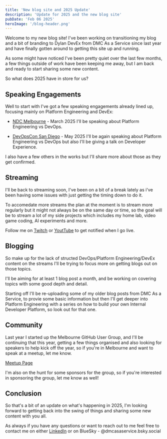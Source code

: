 ```yaml
---
title: 'New blog site and 2025 Update'
description: 'Update for 2025 and the new blog site'
pubDate: 'Feb 06 2025'
heroImage: '/blog-header.png'
---
```


Welcome to my new blog site! I've been working on transitioning my blog and a bit of branding to Dylan DevEx from DMC As a Service since last year and have finally gotten around to getting this site up and running.

As some might have noticed I've been pretty quiet over the last few months, a few things outside of work have been keeping me away, but I am back and ready to start sharing some new content.

So what does 2025 have in store for us?

## Speaking Engagements

Well to start with I've got a few speaking engagements already lined up, focusing mainly on Platform Engineering and DevEx:

- [NDC Melbourne](https://ndcmelbourne.com/) - March 2025
    I'll be speaking about Platform Engineering vs DevOps.

- [DevOpsCon San Diego](https://devopscon.io/san-diego/) - May 2025
    I'll be again speaking about Platform Engineering vs DevOps but also I'll be giving a talk on Developer Experience.

I also have a few others in the works but I'll share more about those as they get confirmed.

## Streaming

I'll be back to streaming soon, I've been on a bit of a break lately as i've been having some issues with just getting the timing down to do it.

To accomedate more streams the plan at the moment is to stream more regularly but it might not always be on the same day or time, so the goal will be to stream a lot of my side projects which includes my home lab, video game coding, AI experiments and more.

Follow me on [Twitch](https://www.twitch.tv/dylandevex) or [YoutTube](https://www.youtube.com/channel/UCaPH9VCdKkcziQJW8of-PqA) to get notified when I go live.

## Blogging

So make up for the lack of structed DevOps/Platform Engineering/DevEx content on the streams I'll be trying to focus more on getting blogs out on those topics.

I'll be aiming for at least 1 blog post a month, and be working on covering topics with some good depth and detail.

Starting off I'll be re-uploading some of my older blog posts from DMC As a Service, to provie some basic information but then I'll get deeper into Platform Engineering with a series on how to build your own Internal Developer Platform, so look out for that one.

## Community

Last year I started up the Melbourne GitHub User Group, and I'll be continuing that this year, getting a few things organised and also looking for speakers to help kick off the year, so if you're in Melbourne and want to speak at a meetup, let me know.

[Meetup Page](https://www.meetup.com/melbourne-github-user-group/)

I'm also on the hunt for some sponsors for the group, so if you're interested in sponsoring the group, let me know as well!

## Conclusion

So that's a bit of an update on what's happening in 2025, I'm looking forward to getting back into the swing of things and sharing some new content with you all.

As always if you have any questions or want to reach out to me feel free to contact me on either [LinkedIn](https://www.linkedin.com/in/dylan-mccarthy-181199ab/) or on BlueSky - @dmcasaservice.bsky.social
